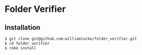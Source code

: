 Folder Verifier
===============


Installation
------------

~~~ sh
$ git clone git@github.com:williamlocke/folder_verifier.git
$ cd folder_verifier
$ rake install
~~~

